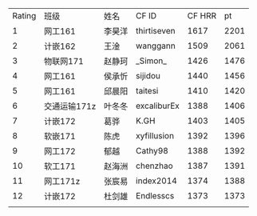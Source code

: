 <table>
   <tr>
      <td>Rating</td>
      <td>班级</td>
      <td>姓名</td>
      <td>CF ID</td>
      <td>CF HRR</td>
      <td>pt</td>
   </tr>
   <tr>
      <td>1</td>
      <td>网工161</td>
      <td>李昊洋</td>
      <td>thirtiseven</td>
      <td>1617</td>
      <td>2201</td>
   </tr>
   <tr>
      <td>2</td>
      <td>计嵌162</td>
      <td>王淦</td>
      <td>wanggann</td>
      <td>1509</td>
      <td>2061</td>
   </tr>
   <tr>
      <td>3</td>
      <td>物联网171</td>
      <td>赵静珂 </td>
      <td>_Simon_</td>
      <td>1426</td>
      <td>1476</td>
   </tr>
   <tr>
      <td>4</td>
      <td>网工161</td>
      <td>侯承忻</td>
      <td>sijidou</td>
      <td>1440</td>
      <td>1456</td>
   </tr>
   <tr>
      <td>5</td>
      <td>网工161</td>
      <td>邱晨阳</td>
      <td>taitesi</td>
      <td>1410</td>
      <td>1420</td>
   </tr>
   <tr>
      <td>6</td>
      <td>交通运输171z</td>
      <td>叶冬冬</td>
      <td>excaliburEx</td>
      <td>1388</td>
      <td>1406</td>
   </tr>
   <tr>
      <td>7</td>
      <td>计嵌172</td>
      <td>葛骅</td>
      <td>K.GH</td>
      <td>1403</td>
      <td>1405</td>
   </tr>
   <tr>
      <td>8</td>
      <td>软嵌171</td>
      <td>陈虎</td>
      <td>xyfillusion</td>
      <td>1392</td>
      <td>1396</td>
   </tr>
   <tr>
      <td>9</td>
      <td>网工172</td>
      <td>郁越</td>
      <td>Cathy98</td>
      <td>1388</td>
      <td>1392</td>
   </tr>
   <tr>
      <td>10</td>
      <td>软工171</td>
      <td>赵海洲</td>
      <td>chenzhao</td>
      <td>1387</td>
      <td>1391</td>
   </tr>
   <tr>
      <td>11</td>
      <td>网工171z</td>
      <td>张宸易</td>
      <td>index2014</td>
      <td>1374</td>
      <td>1388</td>
   </tr>
   <tr>
      <td>12</td>
      <td>计嵌172</td>
      <td>杜剑雄</td>
      <td>Endlesscs</td>
      <td>1373</td>
      <td>1373</td>
   </tr>
   <tr>
      <td></td>
   </tr>
</table>

